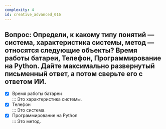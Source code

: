 ```yaml
---
complexity: 4
id: creative_advanced_016
---
```

## Вопрос: Определи, к какому типу понятий — система, характеристика системы, метод — относятся следующие объекты? Время работы батареи, Телефон, Программирование на Python. Дайте максимально развернутый письменный ответ, а потом сверьте его с ответом ИИ.

- [x] Время работы батареи  
  ::: Это характеристика системы.  
- [x] Телефон  
  ::: Это система.  
- [x] Программирование на Python  
  ::: Это метод.
